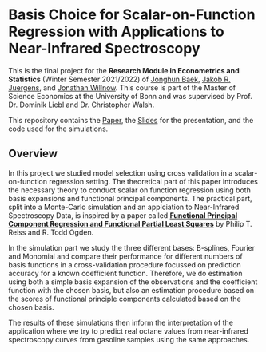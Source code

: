 # Basis Choice for Scalar-on-Function Regression with Applications to Near-Infrared Spectroscopy

This is the final project for the **Research Module in Econometrics and Statistics** (Winter Semester 2021/2022) of [Jonghun Baek](https://github.com/Hun-baek), [Jakob R. Juergens](https://jakobjuergens.com/), and [Jonathan Willnow](https://github.com/JonathanWillnow).
This course is part of the Master of Science Economics at the University of Bonn and was supervised by Prof. Dr. Dominik Liebl and Dr. Christopher Walsh.

This repository contains the [Paper](Paper/main.pdf), the [Slides](Presentation/slides.pdf) for the presentation, and the code used for the simulations.

## Overview
In this project we studied model selection using cross validation in a scalar-on-function regression setting. The theoretical part of this paper introduces the necessary theory to conduct scalar on function regression using both basis expansions and functional principal components. The practical part, split into a Monte-Carlo simulation and an applciation to Near-Infrared Spectroscopy Data, is inspired by a paper called [**Functional Principal Component Regression and Functional Partial Least Squares**](https://www.tandfonline.com/doi/abs/10.1198/016214507000000527) by Philip T. Reiss and R. Todd Ogden.

In the simulation part we study the three different bases: B-splines, Fourier and Monomial and compare their performance for different numbers of basis functions in a cross-validation procedure focussed on prediction accuracy for a known coefficient function. Therefore, we do estimation using both a simple basis expansion of the observations and the coefficient function with the chosen basis, but also an estimation procedure based on the scores of functional principle components calculated based on the chosen basis.

The results of these simulations then inform the interpretation of the application where we try to predict real octane values from near-infrared spectroscopy curves from gasoline samples using the same approaches.
